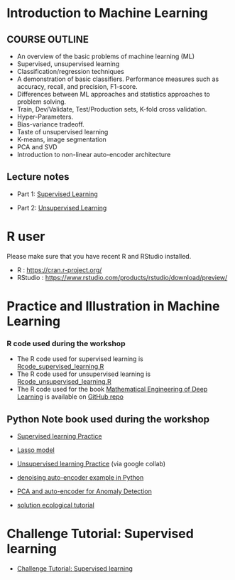 # Introduction to Machine Learning

## COURSE OUTLINE   
-  An overview of the basic problems of machine learning (ML)
-  Supervised, unsupervised learning
-  Classification/regression techniques
-  A demonstration of basic classifiers. Performance measures such as accuracy, recall, and precision, F1-score.
-  Differences between ML approaches and statistics approaches to problem solving.
-  Train, Dev/Validate, Test/Production sets, K-fold cross validation.
-  Hyper-Parameters.
-  Bias-variance tradeoff.
-  Taste of unsupervised learning
-  K-means, image segmentation
-  PCA and SVD
-  Introduction to non-linear auto-encoder architecture


## Lecture notes


- Part 1: [Supervised Learning](Machine_learning_Supervised_2025.nb.html.zip)

- Part 2: [Unsupervised Learning](Machine_learning_unsupervised_2025.nb.html.zip)



# R user 

Please make sure that you have  recent R and RStudio installed.

  - R : https://cran.r-project.org/
  - RStudio : https://www.rstudio.com/products/rstudio/download/preview/

# Practice and Illustration in Machine Learning

### R code used during the workshop 

- The R code used for supervised learning is [Rcode_supervised_learning.R](Rcode_supervised_learning.R)
- The R code used for unsupervised learning is [Rcode_unsupervised_learning.R](Rcode_unsupervised_learning.R)
- The R code used for the book [Mathematical Engineering of Deep Learning](https://deeplearningmath.org/) is available on [GitHub repo](https://github.com/yoninazarathy/MathematicalEngineeringDeepLearning)



## Python Note book used during the workshop 

-  [Supervised learning Practice](https://colab.research.google.com/drive/1UgQSb3lGnxsTf1WBzH8jxusZs5rema88?usp=sharing)
-  [Lasso model](https://colab.research.google.com/drive/1QRTvbggQ8DfujIfwnuQNT6Gzd_o7X8jU?usp=sharing)

-  [Unsupervised learning Practice](https://colab.research.google.com/drive/1AcaLjqUGbXsKuv0L9BlyWr_XZTuVh3Wi?usp=sharing#scrollTo=AxYFCVuEMfJC) (via google collab)

- [denoising auto-encoder example in Python](https://colab.research.google.com/drive/1L-LhBFB2mOE27P-qiw1jXep3As-b_NMY#scrollTo=YAmr5CcPDz0J)

- [PCA and auto-encoder for Anomaly Detection](https://colab.research.google.com/drive/1DeDeqVp4xX5Dv9nRrmsRKMTLPHpfzQcg#scrollTo=e9rDcKTd02LN)

- [solution ecological tutorial](https://colab.research.google.com/drive/14wX8qULPxyD4f1I3DCWBDK9Fu-CsngXC?usp=sharing)

# Challenge Tutorial: Supervised learning

- [Challenge Tutorial: Supervised learning](https://github.com/benoit-liquet/MAEDL/blob/main/MachineLearning/Challenge_tutorial_supervised_learning.pdf)
